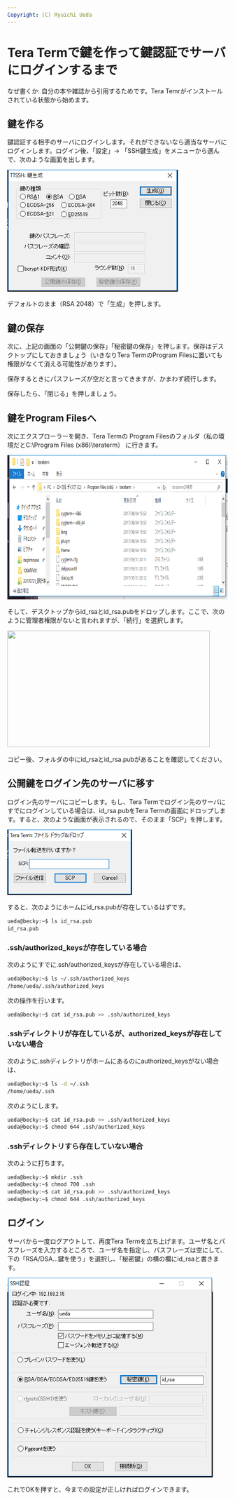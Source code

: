 ```yaml
---
Copyright: (C) Ryuichi Ueda
---
```



# Tera Termで鍵を作って鍵認証でサーバにログインするまで
なぜ書くか: 自分の本や雑誌から引用するためです。Tera Temrがインストールされている状態から始めます。

<h2>鍵を作る</h2>

鍵認証する相手のサーバにログインします。それができないなら適当なサーバにログインします。ログイン後、「設定」-> 「SSH鍵生成」をメニューから選んで、次のような画面を出します。

<a href="ece5e3c67cdc910e2fd09b11b8561d14.png"><img src="ece5e3c67cdc910e2fd09b11b8561d14.png" alt="" width="390" height="278" class="aligncenter size-full wp-image-10090" /></a>

デフォルトのまま（RSA 2048）で「生成」を押します。

<h2>鍵の保存</h2>

次に、上記の画面の「公開鍵の保存」「秘密鍵の保存」を押します。保存はデスクトップにしておきましょう（いきなりTera TermのProgram Filesに置いても権限がなくて消える可能性があります）。

保存するときにパスフレーズが空だと言ってきますが、かまわず続行します。

保存したら、「閉じる」を押しましょう。


<h2>鍵をProgram Filesへ</h2>

次にエクスプローラーを開き、Tera Termの
Program Filesのフォルダ（私の環境だとC:\\Program Files (x86)\\teraterm）
に行きます。

<a href="d2fc52ae6bc4cef25d2917f596786adf.png"><img src="d2fc52ae6bc4cef25d2917f596786adf.png" alt="" width="846" height="329" class="aligncenter size-full wp-image-10095" /></a>

そして、デスクトップからid_rsaとid_rsa.pubをドロップします。ここで、次のように管理者権限がないと言われますが、「続行」を選択します。

<a href="5371018eab33b30210a8ccbcefee13ab.png"><img src="/wp-content/uploads/2017/08/5371018eab33b30210a8ccbcefee13ab.png" alt="" width="463" height="266" class="aligncenter size-full wp-image-10093" /></a>

コピー後、フォルダの中にid_rsaとid_rsa.pubがあることを確認してください。

<h2>公開鍵をログイン先のサーバに移す</h2>

ログイン先のサーバにコピーします。もし、Tera Termでログイン先のサーバにすでにログインしている場合は、id_rsa.pubをTera Termの画面にドロップします。すると、次のような画面が表示されるので、そのまま「SCP」を押します。


<a href="894e551434ac7cefd8bb55f0ac72d090.png"><img src="894e551434ac7cefd8bb55f0ac72d090.png" alt="" width="285" height="149" class="aligncenter size-full wp-image-10097" /></a>

すると、次のようにホームにid_rsa.pubが存在しているはずです。

```bash
ueda@becky:~$ ls id_rsa.pub
id_rsa.pub
```

<h3>.ssh/authorized_keysが存在している場合</h3>

次のようにすでに.ssh/authorized_keysが存在している場合は、

```bash
ueda@becky:~$ ls ~/.ssh/authorized_keys
/home/ueda/.ssh/authorized_keys
```

次の操作を行います。

```bash
ueda@becky:~$ cat id_rsa.pub >> .ssh/authorized_keys
```

<h3>.sshディレクトリが存在しているが、authorized_keysが存在していない場合</h3>

次のように.sshディレクトリがホームにあるのにauthorized_keysがない場合は、

```bash
ueda@becky:~$ ls -d ~/.ssh
/home/ueda/.ssh
```

次のようにします。

```bash
ueda@becky:~$ cat id_rsa.pub >> .ssh/authorized_keys
ueda@becky:~$ chmod 644 .ssh/authorized_keys
```


<h3>.sshディレクトリすら存在していない場合</h3>

次のように打ちます。

```bash
ueda@becky:~$ mkdir .ssh
ueda@becky:~$ chmod 700 .ssh
ueda@becky:~$ cat id_rsa.pub >> .ssh/authorized_keys
ueda@becky:~$ chmod 644 .ssh/authorized_keys
```

<h2>ログイン</h2>

サーバから一度ログアウトして、再度Tera Termを立ち上げます。ユーザ名とパスフレーズを入力するところで、ユーザ名を指定し、パスフレーズは空にして、下の「RSA/DSA...鍵を使う」を選択し、「秘密鍵」の横の欄にid_rsaと書きます。

<a href="397d43e449d295268c47d7ecd2498544.png"><img src="397d43e449d295268c47d7ecd2498544.png" alt="" width="470" height="455" class="aligncenter size-full wp-image-10101" /></a>

これでOKを押すと、今までの設定が正しければログインできます。
